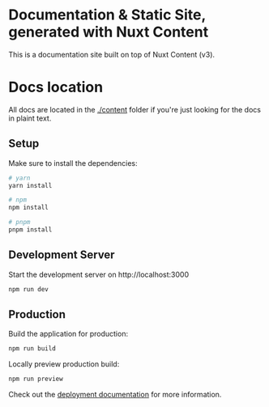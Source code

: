 # Documentation & Static Site, generated with Nuxt Content
This is a documentation site built on top of Nuxt Content (v3).

# Docs location
All docs are located in the [./content](./content/) folder if you're just looking for the docs in plaint text.

## Setup

Make sure to install the dependencies:

```bash
# yarn
yarn install

# npm
npm install

# pnpm
pnpm install
```

## Development Server

Start the development server on http://localhost:3000

```bash
npm run dev
```

## Production

Build the application for production:

```bash
npm run build
```

Locally preview production build:

```bash
npm run preview
```

Check out the [deployment documentation](https://nuxt.com/docs/getting-started/deployment) for more information.
